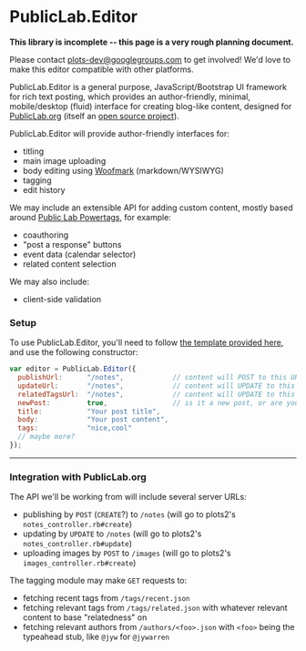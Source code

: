 PublicLab.Editor
====

**This library is incomplete -- this page is a very rough planning document.**

Please contact [plots-dev@googlegroups.com](mailto:plots-dev@googlegroups.com) to get involved! We'd love to make this editor compatible with other platforms.

PublicLab.Editor is a general purpose, JavaScript/Bootstrap UI framework for rich text posting, which provides an author-friendly, minimal, mobile/desktop (fluid) interface for creating blog-like content, designed for [PublicLab.org](https://publiclab.org) (itself an [open source project](https://github.com/publiclab/plots2)).

PublicLab.Editor will provide author-friendly interfaces for:

* titling
* main image uploading
* body editing using [Woofmark](https://bevacqua.github.io/woofmark/) (markdown/WYSIWYG)
* tagging
* edit history

We may include an extensible API for adding custom content, mostly based around [Public Lab Powertags](https://publiclab.org/wiki/power-tags), for example:

* coauthoring
* "post a response" buttons
* event data (calendar selector)
* related content selection

We may also include:

* client-side validation


### Setup

To use PublicLab.Editor, you'll need to follow [the template provided here](https://publiclab.github.io/PublicLab.Editor/examples/), and use the following constructor:

````js
var editor = PublicLab.Editor({
  publishUrl:      "/notes",            // content will POST to this URL upon clicking "Publish"
  updateUrl:       "/notes",            // content will UPDATE to this URL upon clicking "Save"
  relatedTagsUrl:  "/notes",            // content will UPDATE to this URL upon clicking "Save"
  newPost:         true,                // is it a new post, or are you editing an existing post?
  title:           "Your post title",
  body:            "Your post content",
  tags:            "nice,cool"
  // maybe more?
});
````


****


### Integration with PublicLab.org

The API we'll be working from will include several server URLs:

* publishing by `POST` (`CREATE`?) to `/notes` (will go to plots2's `notes_controller.rb#create`)
* updating by `UPDATE` to `/notes` (will go to plots2's `notes_controller.rb#update`)
* uploading images by `POST` to `/images` (will go to plots2's `images_controller.rb#create`)

The tagging module may make `GET` requests to:

* fetching recent tags from `/tags/recent.json`
* fetching relevant tags from `/tags/related.json` with whatever relevant content to base "relatedness" on
* fetching relevant authors from `/authors/<foo>.json` with `<foo>` being the typeahead stub, like `@jyw` for `@jywarren`



